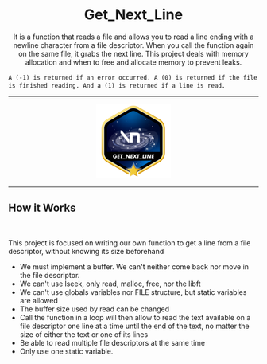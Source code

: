 <h1 align=center>
	<b>Get_Next_Line</b>
</h1>

<p align=center>
	It is a function that reads a file and allows you to read a line ending with a newline character from a file descriptor. When you call the function again on the same file, it grabs the next line. This project deals with memory allocation and when to free and allocate memory to prevent leaks.

	A (-1) is returned if an error occurred. A (0) is returned if the file is finished reading. And a (1) is returned if a line is read.

---
<div align="center">
    <img src="https://github.com/AndreLuiz-Cardoso/42_badges_utils/blob/main/get_next_linem.png?raw=true"/>
</div>

---

<h2> How it Works </h2>
</div>
<br/>

This project is focused on writing our own function to get a line from a file descriptor, without knowing its size beforehand
<br/>
* We must implement a buffer. We can't neither come back nor move in the file descriptor.
* We can't use lseek, only read, malloc, free, nor the libft
* We can't use globals variables nor FILE structure, but static variables are allowed
* The buffer size used by read can be changed
* Call the function in a loop will then allow to read the text available on a file descriptor one line at a time until the end of the text, no matter the size of either the text or one of its lines
* Be able to read multiple file descriptors at the same time
* Only use one static variable.
